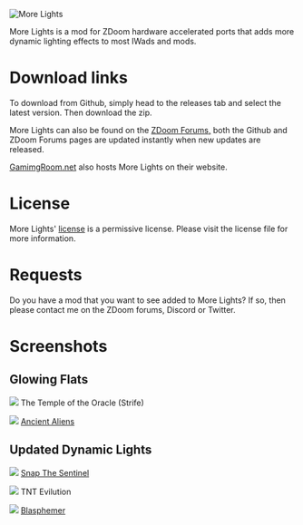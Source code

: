 ![More Lights](https://i.imgur.com/CVyssJR.png)

More Lights is a mod for ZDoom hardware accelerated ports that adds more dynamic lighting effects to most IWads and mods.

# Download links
To download from Github, simply head to the releases tab and select the latest version. Then download the zip.

More Lights can also be found on the [ZDoom Forums,](https://forum.zdoom.org/viewtopic.php?f=46&t=72206) both the Github and ZDoom Forums pages are updated instantly when new updates are released. 

[GamimgRoom.net](https://www.gamingroom.net/games/patches-addons-editores/more-lights/?download) also hosts More Lights on their website.

# License
More Lights' [license](https://github.com/SnakieJakie/More-Lights/blob/main/license.txt) is a permissive license. Please visit the license file for more information.

# Requests
Do you have a mod that you want to see added to More Lights? If so, then please contact me on the ZDoom forums, Discord or Twitter.

# Screenshots
## Glowing Flats
![](https://i.imgur.com/S852xXH.png)
The Temple of the Oracle (Strife)

![](https://i.imgur.com/uLSUqVJ.png)
[Ancient Aliens](https://www.doomworld.com/idgames/levels/doom2/Ports/megawads/aaliens)

## Updated Dynamic Lights 

![](https://i.imgur.com/L9DQf5M.png)
[Snap The Sentinel](https://snapgame.net/)

![](https://i.imgur.com/NRiE7lx.png)
TNT Evilution

![](https://i.imgur.com/pncL0cp.png)
[Blasphemer](https://github.com/Blasphemer/blasphemer)
